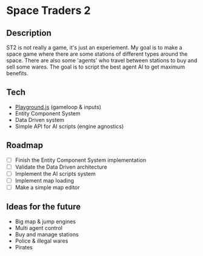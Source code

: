 # Space Traders 2

## Description

ST2 is not really a game, it's just an experiement.
My goal is to make a space game where there are some stations of different types around the space.
There are also some 'agents' who travel between stations to buy and sell some wares.
The goal is to script the best agent AI to get maximum benefits.

## Tech

- [Playground.js](http://playgroundjs.com) (gameloop & inputs)
- Entity Component System
- Data Driven system
- Simple API for AI scripts (engine agnostics)

## Roadmap

- [ ] Finish the Entity Component System implementation
- [ ] Validate the Data Driven architecture
- [ ] Implement the AI scripts system
- [ ] Implement map loading
- [ ] Make a simple map editor

## Ideas for the future

- Big map & jump engines
- Multi agent control
- Buy and manage stations
- Police & illegal wares
- Pirates
